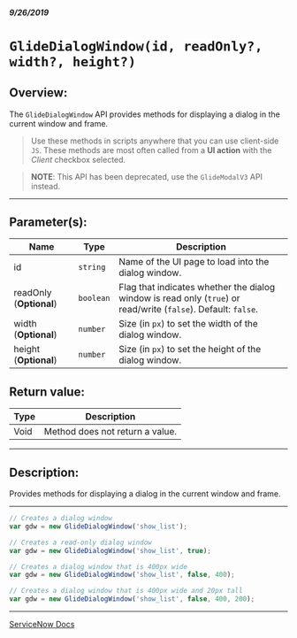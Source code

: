 ##### 9/26/2019
# `GlideDialogWindow(id, readOnly?, width?, height?)`

## Overview: 
The `GlideDialogWindow` API provides methods for displaying a dialog in the current window and frame.

  > Use these methods in scripts anywhere that you can use client-side `JS`.  These methods are most often called from a **UI action** with the _Client_ checkbox selected.

  > **NOTE**: This API has been deprecated, use the `GlideModalV3` API instead. 

---

## Parameter(s):
| Name | Type | Description |
|---|---|---|
| id | `string` | Name of the UI page to load into the dialog window. |
| readOnly (**Optional**) | `boolean` | Flag that indicates whether the dialog window is read only (`true`) or read/write (`false`).  Default: `false`. |
| width (**Optional**) | `number` | Size (in `px`) to set the width of the dialog window. |
| height (**Optional**) | `number` | Size (in `px`) to set the height of the dialog window. |

## Return value:
| Type | Description |
|---|---|
| Void | Method does not return a value. |

---

## Description:
Provides methods for displaying a dialog in the current window and frame.

---

```js
// Creates a dialog window
var gdw = new GlideDialogWindow('show_list');

// Creates a read-only dialog window
var gdw = new GlideDialogWindow('show_list', true);

// Creates a dialog window that is 400px wide
var gdw = new GlideDialogWindow('show_list', false, 400);

// Creates a dialog window that is 400px wide and 20px tall
var gdw = new GlideDialogWindow('show_list', false, 400, 200);
```

---

[ServiceNow Docs](https://developer.servicenow.com/app.do#!/api_doc?v=newyork&id=c_GlideDialogWindowAPI)